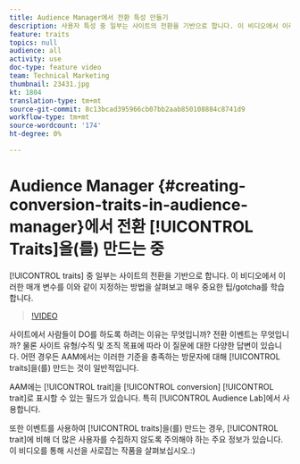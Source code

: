 ```yaml
---
title: Audience Manager에서 전환 특성 만들기
description: 사용자 특성 중 일부는 사이트의 전환을 기반으로 합니다. 이 비디오에서 이러한 매개 변수를 이와 같이 지정하는 방법을 살펴보고 매우 중요한 팁/gotcha를 학습합니다.
feature: traits
topics: null
audience: all
activity: use
doc-type: feature video
team: Technical Marketing
thumbnail: 23431.jpg
kt: 1804
translation-type: tm+mt
source-git-commit: 8c13bcad395966cb07bb2aab850108884c8741d9
workflow-type: tm+mt
source-wordcount: '174'
ht-degree: 0%

---
```



# Audience Manager {#creating-conversion-traits-in-audience-manager}에서 전환 [!UICONTROL Traits]을(를) 만드는 중

[!UICONTROL traits] 중 일부는 사이트의 전환을 기반으로 합니다. 이 비디오에서 이러한 매개 변수를 이와 같이 지정하는 방법을 살펴보고 매우 중요한 팁/gotcha를 학습합니다.

>[!VIDEO](https://video.tv.adobe.com/v/23431/?quality=12)

사이트에서 사람들이 DO를 하도록 하려는 이유는 무엇입니까? 전환 이벤트는 무엇입니까? 물론 사이트 유형/수직 및 조직 목표에 따라 이 질문에 대한 다양한 답변이 있습니다. 어떤 경우든 AAM에서는 이러한 기준을 충족하는 방문자에 대해 [!UICONTROL traits]을(를) 만드는 것이 일반적입니다.

AAM에는 [!UICONTROL trait]을 [!UICONTROL conversion] [!UICONTROL trait]로 표시할 수 있는 필드가 있습니다. 특히 [!UICONTROL Audience Lab]에서 사용합니다.

또한 이벤트를 사용하여 [!UICONTROL traits]을(를) 만드는 경우, [!UICONTROL trait]에 비해 더 많은 사용자를 수집하지 않도록 주의해야 하는 주요 정보가 있습니다. 이 비디오를 통해 시선을 사로잡는 작품을 살펴보십시오.:)
